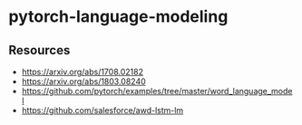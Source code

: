 # pytorch-language-modeling

## Resources

- https://arxiv.org/abs/1708.02182
- https://arxiv.org/abs/1803.08240
- https://github.com/pytorch/examples/tree/master/word_language_model
- https://github.com/salesforce/awd-lstm-lm